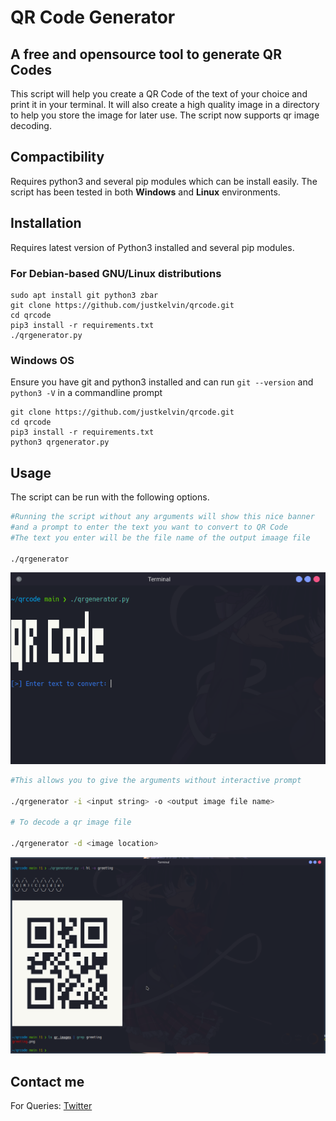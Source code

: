 # **QR Code Generator**

<!-- ![prompt](qr_images/output.png) -->

## **A free and opensource tool to generate QR Codes**

This script will help you create a QR Code of the text of your choice and print it in your terminal. It will also create a high quality image in a directory to help you store the image for later use. The script now supports qr image decoding.

## **Compactibility**

Requires python3 and several pip modules which can be install easily.
The script has been tested in both **Windows** and **Linux** environments.

## **Installation**

Requires latest version of Python3 installed and several pip modules.

### **For Debian-based GNU/Linux distributions**

```linux
sudo apt install git python3 zbar
git clone https://github.com/justkelvin/qrcode.git
cd qrcode
pip3 install -r requirements.txt
./qrgenerator.py
```

### **Windows OS**

Ensure you have git and python3 installed and can run ```git --version``` and ```python3 -V``` in a commandline prompt

```windows
git clone https://github.com/justkelvin/qrcode.git
cd qrcode
pip3 install -r requirements.txt
python3 qrgenerator.py
```

## **Usage**

The script can be run  with the following options.

```bash
#Running the script without any arguments will show this nice banner
#and a prompt to enter the text you want to convert to QR Code
#The text you enter will be the file name of the output imaage file

./qrgenerator

```

![prompt](qr_images/prompt.png)

```bash
#This allows you to give the arguments without interactive prompt

./qrgenerator -i <input string> -o <output image file name>

# To decode a qr image file

./qrgenerator -d <image location>

```

![prompt](qr_images/output.png)

## **Contact me**

For Queries: [Twitter](https://twitter.com/@alias_notfound)
